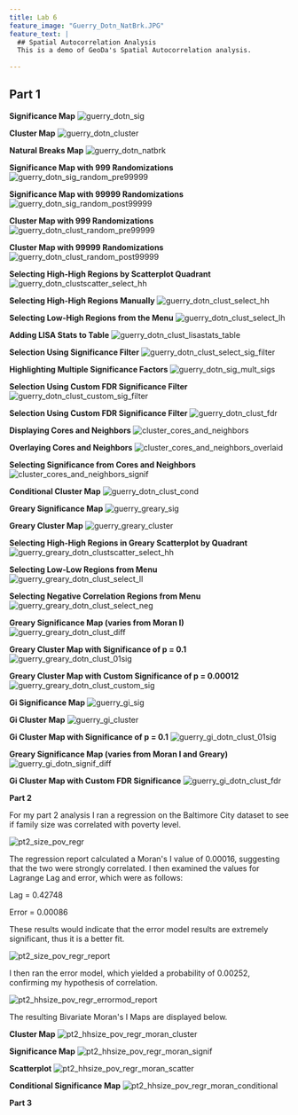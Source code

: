 ```yaml
---
title: Lab 6
feature_image: "Guerry_Dotn_NatBrk.JPG"
feature_text: |
  ## Spatial Autocorrelation Analysis
  This is a demo of GeoDa's Spatial Autocorrelation analysis.
  
---
```


## __Part 1__

__Significance Map__
![guerry_dotn_sig](https://user-images.githubusercontent.com/42807902/49185946-300e7100-f331-11e8-90b6-baf0a5065044.JPG)

__Cluster Map__
![guerry_dotn_cluster](https://user-images.githubusercontent.com/42807902/49185947-300e7100-f331-11e8-9583-40893118c0b8.JPG)

__Natural Breaks Map__
![guerry_dotn_natbrk](https://user-images.githubusercontent.com/42807902/49185948-300e7100-f331-11e8-8cd3-7efba3d74b12.JPG)

__Significance Map with 999 Randomizations__
![guerry_dotn_sig_random_pre99999](https://user-images.githubusercontent.com/42807902/49185949-300e7100-f331-11e8-897e-3ffff57cc562.JPG)

__Significance Map with 99999 Randomizations__
![guerry_dotn_sig_random_post99999](https://user-images.githubusercontent.com/42807902/49185950-300e7100-f331-11e8-9639-9a3813c5e206.JPG)

__Cluster Map with 999 Randomizations__
![guerry_dotn_clust_random_pre99999](https://user-images.githubusercontent.com/42807902/49185952-30a70780-f331-11e8-9e9b-c62805e6cd6b.JPG)

__Cluster Map with 99999 Randomizations__
![guerry_dotn_clust_random_post99999](https://user-images.githubusercontent.com/42807902/49185951-30a70780-f331-11e8-8463-9d39e302603c.JPG)

__Selecting High-High Regions by Scatterplot Quadrant__
![guerry_dotn_clustscatter_select_hh](https://user-images.githubusercontent.com/42807902/49185953-30a70780-f331-11e8-96bd-b501869a758e.JPG)

__Selecting High-High Regions Manually__
![guerry_dotn_clust_select_hh](https://user-images.githubusercontent.com/42807902/49185954-30a70780-f331-11e8-9e96-c6bb6ca2b06c.JPG)

__Selecting Low-High Regions from the Menu__
![guerry_dotn_clust_select_lh](https://user-images.githubusercontent.com/42807902/49185955-30a70780-f331-11e8-98e1-017470145ef3.JPG)

__Adding LISA Stats to Table__
![guerry_dotn_clust_lisastats_table](https://user-images.githubusercontent.com/42807902/49185956-30a70780-f331-11e8-89ce-8750124771e4.JPG)

__Selection Using Significance Filter__
![guerry_dotn_clust_select_sig_filter](https://user-images.githubusercontent.com/42807902/49185957-30a70780-f331-11e8-9d89-adf22c5b0a80.JPG)


__Highlighting Multiple Significance Factors__
![guerry_dotn_sig_mult_sigs](https://user-images.githubusercontent.com/42807902/49185958-30a70780-f331-11e8-84ed-5b7f7e27dc9c.JPG)

__Selection Using Custom FDR Significance Filter__
![guerry_dotn_clust_custom_sig_filter](https://user-images.githubusercontent.com/42807902/49185959-30a70780-f331-11e8-9062-4e9cea322f13.JPG)

__Selection Using Custom FDR Significance Filter__
![guerry_dotn_clust_fdr](https://user-images.githubusercontent.com/42807902/49185960-30a70780-f331-11e8-8d3d-b3daeb4e6f36.JPG)

__Displaying Cores and Neighbors__
![cluster_cores_and_neighbors](https://user-images.githubusercontent.com/42807902/49185961-30a70780-f331-11e8-8c5b-bf0d0c5b6305.JPG)

__Overlaying Cores and Neighbors__
![cluster_cores_and_neighbors_overlaid](https://user-images.githubusercontent.com/42807902/49185962-30a70780-f331-11e8-9451-8b07561b2c53.JPG)

__Selecting Significance from Cores and Neighbors__
![cluster_cores_and_neighbors_signif](https://user-images.githubusercontent.com/42807902/49185963-313f9e00-f331-11e8-834e-b8fdcd550291.JPG)

__Conditional Cluster Map__
![guerry_dotn_clust_cond](https://user-images.githubusercontent.com/42807902/49185932-2f75da80-f331-11e8-947d-5f4e082eada4.JPG)

__Greary Significance Map__
![guerry_greary_sig](https://user-images.githubusercontent.com/42807902/49185933-2f75da80-f331-11e8-9354-d432ef5a725d.JPG)

__Greary Cluster Map__
![guerry_greary_cluster](https://user-images.githubusercontent.com/42807902/49185934-2f75da80-f331-11e8-9493-550ba2abf1be.JPG)

__Selecting High-High Regions in Greary Scatterplot by Quadrant__
![guerry_greary_dotn_clustscatter_select_hh](https://user-images.githubusercontent.com/42807902/49185935-2f75da80-f331-11e8-9923-1224fb449ef8.JPG)

__Selecting Low-Low Regions from Menu__
![guerry_greary_dotn_clust_select_ll](https://user-images.githubusercontent.com/42807902/49185936-2f75da80-f331-11e8-9d0d-f39999cad0d3.JPG)

__Selecting Negative Correlation Regions from Menu__
![guerry_greary_dotn_clust_select_neg](https://user-images.githubusercontent.com/42807902/49185937-2f75da80-f331-11e8-8fce-70b11247e959.JPG)

__Greary Significance Map (varies from Moran I)__
![guerry_greary_dotn_clust_diff](https://user-images.githubusercontent.com/42807902/49185938-2f75da80-f331-11e8-80b4-9f6e98b745af.JPG)

__Greary Cluster Map with Significance of p = 0.1__
![guerry_greary_dotn_clust_01sig](https://user-images.githubusercontent.com/42807902/49185939-300e7100-f331-11e8-8e9f-c3bb0998a9e7.JPG)

__Greary Cluster Map with Custom Significance of p = 0.00012__
![guerry_greary_dotn_clust_custom_sig](https://user-images.githubusercontent.com/42807902/49185940-300e7100-f331-11e8-99cf-a2de4a07c910.JPG)

__Gi Significance Map__
![guerry_gi_sig](https://user-images.githubusercontent.com/42807902/49185941-300e7100-f331-11e8-8934-3619883b084c.JPG)

__Gi Cluster Map__
![guerry_gi_cluster](https://user-images.githubusercontent.com/42807902/49185942-300e7100-f331-11e8-9f09-e6f997eb7eb6.JPG)

__Gi Cluster Map with Significance of p = 0.1__
![guerry_gi_dotn_clust_01sig](https://user-images.githubusercontent.com/42807902/49185943-300e7100-f331-11e8-810e-661583cd6bf2.JPG)

__Greary Significance Map (varies from Moran I and Greary)__
![guerry_gi_dotn_signif_diff](https://user-images.githubusercontent.com/42807902/49185944-300e7100-f331-11e8-81d2-a53ce5765d8f.JPG)

__Gi Cluster Map with Custom FDR Significance__
![guerry_gi_dotn_clust_fdr](https://user-images.githubusercontent.com/42807902/49185945-300e7100-f331-11e8-8146-dac7a25592f3.JPG)



__Part 2__

For my part 2 analysis I ran a regression on the Baltimore City dataset to see if family size was correlated with poverty level.

![pt2_size_pov_regr](https://user-images.githubusercontent.com/42807902/49186755-78c72980-f333-11e8-9621-db8f1da9c418.JPG)

The regression report calculated a Moran's I value of 0.00016, suggesting that the two were strongly correlated. I then examined the values for Lagrange Lag and error, which were as follows:

Lag = 0.42748

Error = 0.00086

These results would indicate that the error model results are extremely significant, thus it is a better fit.

![pt2_size_pov_regr_report](https://user-images.githubusercontent.com/42807902/49186756-78c72980-f333-11e8-980a-96d1d11fd2d1.JPG)

I then ran the error model, which yielded a probability of 0.00252, confirming my hypothesis of correlation.

![pt2_hhsize_pov_regr_errormod_report](https://user-images.githubusercontent.com/42807902/49186750-782e9300-f333-11e8-80fc-f4439646beb7.JPG)

The resulting Bivariate Moran's I Maps are displayed below.


__Cluster Map__
![pt2_hhsize_pov_regr_moran_cluster](https://user-images.githubusercontent.com/42807902/49186751-782e9300-f333-11e8-8cb4-13876717ccce.JPG)

__Significance Map__
![pt2_hhsize_pov_regr_moran_signif](https://user-images.githubusercontent.com/42807902/49186752-782e9300-f333-11e8-8e51-069d74970fe6.JPG)

__Scatterplot__
![pt2_hhsize_pov_regr_moran_scatter](https://user-images.githubusercontent.com/42807902/49186753-782e9300-f333-11e8-859e-aa4322355f09.JPG)

__Conditional Significance Map__
![pt2_hhsize_pov_regr_moran_conditional](https://user-images.githubusercontent.com/42807902/49186754-782e9300-f333-11e8-8607-be4ace957d66.JPG)








__Part 3__

